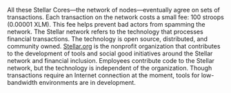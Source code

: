 All these Stellar Cores—the network of nodes—eventually agree on sets of transactions. Each transaction on the network costs a small fee: 100 stroops (0.00001 XLM). This fee helps prevent bad actors from spamming the network. The Stellar network refers to the technology that processes financial transactions. The technology is open source, distributed, and community owned. [Stellar.org](https://www.stellar.org/) is the nonprofit organization that contributes to the development of tools and social good initiatives around the Stellar network and financial inclusion. Employees contribute code to the Stellar network, but the technology is independent of the organization. Though transactions require an Internet connection at the moment, tools for low-bandwidth environments are in development.